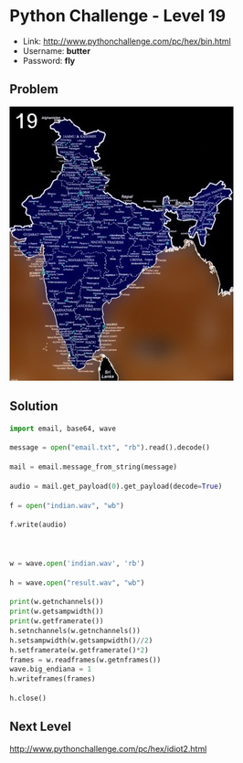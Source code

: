 # Python Challenge - Level 19

- Link: http://www.pythonchallenge.com/pc/hex/bin.html
- Username: **butter**
- Password: **fly**

## Problem

![](images/map.jpg)

## Solution


```python
import email, base64, wave

message = open("email.txt", "rb").read().decode()

mail = email.message_from_string(message)

audio = mail.get_payload(0).get_payload(decode=True)

f = open("indian.wav", "wb")

f.write(audio)



w = wave.open('indian.wav', 'rb')

h = wave.open("result.wav", "wb")

print(w.getnchannels())
print(w.getsampwidth())
print(w.getframerate())
h.setnchannels(w.getnchannels())
h.setsampwidth(w.getsampwidth()//2)
h.setframerate(w.getframerate()*2)
frames = w.readframes(w.getnframes())
wave.big_endiana = 1
h.writeframes(frames)

h.close()
```

## Next Level


http://www.pythonchallenge.com/pc/hex/idiot2.html

<div class="ad">
<script src='//z-na.amazon-adsystem.com/widgets/onejs?MarketPlace=US&amp;adInstanceId=0f3c2d71-0c18-4aca-be44-ba6e8892af33&amp;storeId=xstore0b-20'></script> 
</div>  